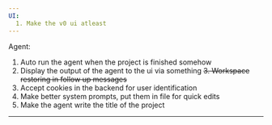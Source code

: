 ```yaml
---
UI: 
  1. Make the v0 ui atleast 
---
```

Agent: 
  1. Auto run the agent when the project is finished somehow
  2. Display the output of the agent to the ui via something 
  ~~3. Workspace restoring in follow up messages~~
  4. Accept cookies in the backend for user identification
  5. Make better system prompts, put them in file for quick edits
  6. Make the agent write the title of the project
--- 
